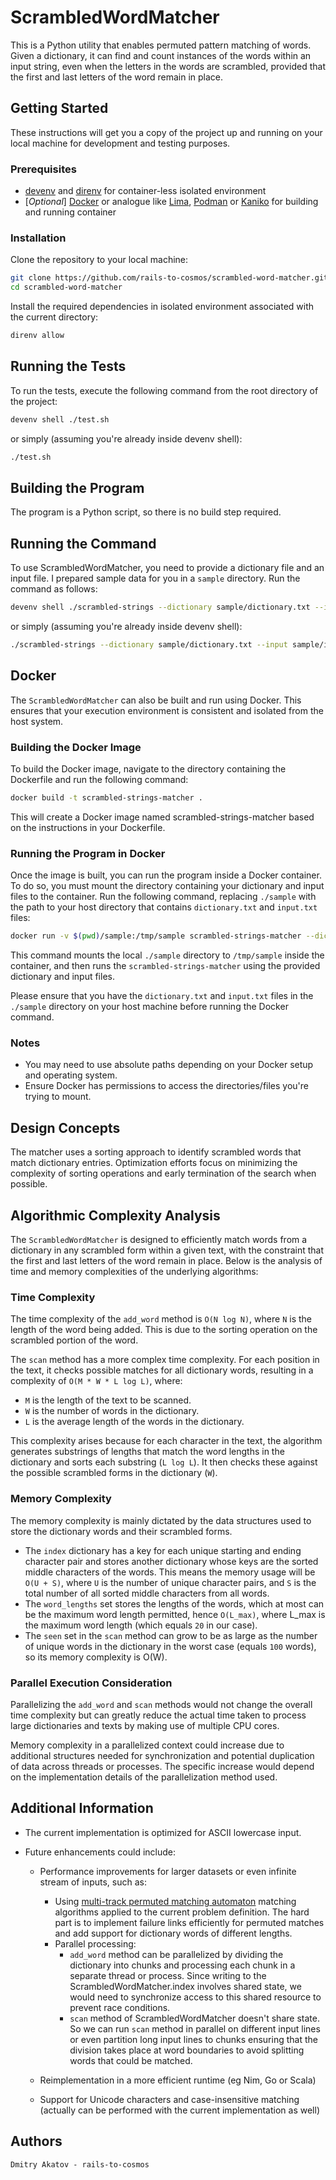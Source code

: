 # ScrambledWordMatcher

This is a Python utility that enables permuted pattern matching of words. Given a dictionary, it can find and count instances of the words within an input string, even when the letters in the words are scrambled, provided that the first and last letters of the word remain in place.

## Getting Started

These instructions will get you a copy of the project up and running on your local machine for development and testing purposes.

### Prerequisites

- [devenv](https://devenv.sh) and [direnv](https://direnv.net) for container-less isolated environment
- [*Optional*] [Docker](https://www.docker.com) or analogue like [Lima](https://github.com/lima-vm/lima), [Podman](https://podman.io) or [Kaniko](https://github.com/GoogleContainerTools/kaniko) for building and running container

### Installation

Clone the repository to your local machine:

```bash
git clone https://github.com/rails-to-cosmos/scrambled-word-matcher.git
cd scrambled-word-matcher
```

Install the required dependencies in isolated environment associated with the current directory:

```bash
direnv allow
```

## Running the Tests

To run the tests, execute the following command from the root directory of the project:

```bash
devenv shell ./test.sh
```

or simply (assuming you're already inside devenv shell):

```bash
./test.sh
```

## Building the Program

The program is a Python script, so there is no build step required.

## Running the Command

To use ScrambledWordMatcher, you need to provide a dictionary file and an input file. I prepared sample data for you in a `sample` directory. Run the command as follows:

```bash
devenv shell ./scrambled-strings --dictionary sample/dictionary.txt --input sample/input.txt
```

or simply (assuming you're already inside devenv shell):

```bash
./scrambled-strings --dictionary sample/dictionary.txt --input sample/input.txt
```

## Docker

The `ScrambledWordMatcher` can also be built and run using Docker. This ensures that your execution environment is consistent and isolated from the host system.

### Building the Docker Image

To build the Docker image, navigate to the directory containing the Dockerfile and run the following command:

```bash
docker build -t scrambled-strings-matcher .
```

This will create a Docker image named scrambled-strings-matcher based on the instructions in your Dockerfile.

### Running the Program in Docker

Once the image is built, you can run the program inside a Docker container. To do so, you must mount the directory containing your dictionary and input files to the container. Run the following command, replacing `./sample` with the path to your host directory that contains `dictionary.txt` and `input.txt` files:

```bash
docker run -v $(pwd)/sample:/tmp/sample scrambled-strings-matcher --dictionary=/tmp/sample/dictionary.txt --input=/tmp/sample/input.txt
```

This command mounts the local `./sample` directory to `/tmp/sample` inside the container, and then runs the `scrambled-strings-matcher` using the provided dictionary and input files.

Please ensure that you have the `dictionary.txt` and `input.txt` files in the `./sample` directory on your host machine before running the Docker command.

### Notes

- You may need to use absolute paths depending on your Docker setup and operating system.
- Ensure Docker has permissions to access the directories/files you're trying to mount.

## Design Concepts

The matcher uses a sorting approach to identify scrambled words that match dictionary entries. Optimization efforts focus on minimizing the complexity of sorting operations and early termination of the search when possible.

## Algorithmic Complexity Analysis

The `ScrambledWordMatcher` is designed to efficiently match words from a dictionary in any scrambled form within a given text, with the constraint that the first and last letters of the word remain in place. Below is the analysis of time and memory complexities of the underlying algorithms:

### Time Complexity

The time complexity of the `add_word` method is `O(N log N)`, where `N` is the length of the word being added. This is due to the sorting operation on the scrambled portion of the word.

The `scan` method has a more complex time complexity. For each position in the text, it checks possible matches for all dictionary words, resulting in a complexity of `O(M * W * L log L)`, where:
- `M` is the length of the text to be scanned.
- `W` is the number of words in the dictionary.
- `L` is the average length of the words in the dictionary.

This complexity arises because for each character in the text, the algorithm generates substrings of lengths that match the word lengths in the dictionary and sorts each substring (`L log L`). It then checks these against the possible scrambled forms in the dictionary (`W`).

### Memory Complexity

The memory complexity is mainly dictated by the data structures used to store the dictionary words and their scrambled forms.

- The `index` dictionary has a key for each unique starting and ending character pair and stores another dictionary whose keys are the sorted middle characters of the words. This means the memory usage will be `O(U + S)`, where `U` is the number of unique character pairs, and `S` is the total number of all sorted middle characters from all words.
- The `word_lengths` set stores the lengths of the words, which at most can be the maximum word length permitted, hence `O(L_max)`, where L_max is the maximum word length (which equals `20` in our case).
- The `seen` set in the `scan` method can grow to be as large as the number of unique words in the dictionary in the worst case (equals `100` words), so its memory complexity is O(W).

### Parallel Execution Consideration

Parallelizing the `add_word` and `scan` methods would not change the overall time complexity but can greatly reduce the actual time taken to process large dictionaries and texts by making use of multiple CPU cores.

Memory complexity in a parallelized context could increase due to additional structures needed for synchronization and potential duplication of data across threads or processes. The specific increase would depend on the implementation details of the parallelization method used.

## Additional Information

- The current implementation is optimized for ASCII lowercase input.

- Future enhancements could include:
  - Performance improvements for larger datasets or even infinite stream of inputs, such as:
    - Using [multi-track permuted matching automaton](https://www.mdpi.com/1999-4893/12/4/73) matching algorithms applied to the current problem definition. The hard part is to implement failure links efficiently for permuted matches and add support for dictionary words of different lengths.
    - Parallel processing:
      - `add_word` method can be parallelized by dividing the dictionary into chunks and processing each chunk in a separate thread or process. Since writing to the ScrambledWordMatcher.index involves shared state, we would need to synchronize access to this shared resource to prevent race conditions.
      - `scan` method of ScrambledWordMatcher doesn't share state. So we can run `scan` method in parallel on different input lines or even partition long input lines to chunks ensuring that the division takes place at word boundaries to avoid splitting words that could be matched.

  - Reimplementation in a more efficient runtime (eg Nim, Go or Scala)

  - Support for Unicode characters and case-insensitive matching (actually can be performed with the current implementation as well)

## Authors

    Dmitry Akatov - rails-to-cosmos
